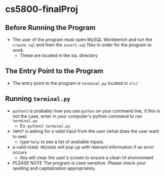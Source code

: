 # cs5800-finalProj

## Before Running the Program
*   The user of the program must open MySQL Workbench and run the `create.sql` and then the `insert.sql` files in order for the program to work.
    *   These are located in the `SQL` directory

## The Entry Point to the Program
*   The entry point to the program is `terminal.py` located in `src/`

## Running `terminal.py`
*   `python3` is probably how you use `python` on your command line, if this is not the case, enter in your computer's python command to run `terminal.py`
    *   Ex: `python3 terminal.py`
*   `INPUT` is asking for a valid input from the user (what does the user want to see)
    *   type `help` to see a list of available inputs.
*   a valid `USAGE MESSAGE` will pop up with relevant information if an error occurs
    *   this will clear the user's screen to ensure a clean UI environment
*   *PLEASE NOTE* The program is case sensitive. Please check your spelling and capitalization appropriately.